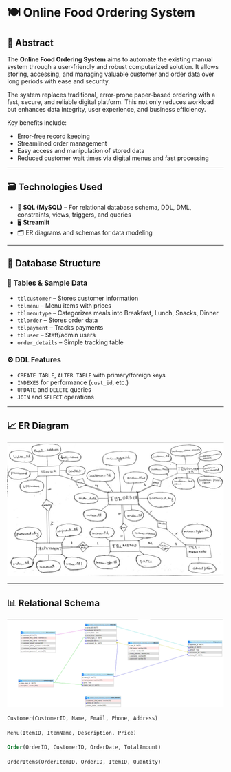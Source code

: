 # 🍽️ Online Food Ordering System

## 📌 Abstract

The **Online Food Ordering System** aims to automate the existing manual system through a user-friendly and robust computerized solution. It allows storing, accessing, and managing valuable customer and order data over long periods with ease and security.

The system replaces traditional, error-prone paper-based ordering with a fast, secure, and reliable digital platform. This not only reduces workload but enhances data integrity, user experience, and business efficiency.

Key benefits include:
- Error-free record keeping
- Streamlined order management
- Easy access and manipulation of stored data
- Reduced customer wait times via digital menus and fast processing

---

## 🗃️ Technologies Used

- 📄 **SQL (MySQL)** – For relational database schema, DDL, DML, constraints, views, triggers, and queries
- 🖥️ **Streamlit** 
- 🗂️ ER diagrams and schemas for data modeling

---

## 🔧 Database Structure

### 🧩 Tables & Sample Data
- `tblcustomer` – Stores customer information  
- `tblmenu` – Menu items with prices  
- `tblmenutype` – Categorizes meals into Breakfast, Lunch, Snacks, Dinner  
- `tblorder` – Stores order data  
- `tblpayment` – Tracks payments  
- `tbluser` – Staff/admin users  
- `order_details` – Simple tracking table

### ⚙️ DDL Features
- `CREATE TABLE`, `ALTER TABLE` with primary/foreign keys
- `INDEXES` for performance (`cust_id`, etc.)
- `UPDATE` and `DELETE` queries
- `JOIN` and `SELECT` operations

---

## 📈 ER Diagram

![ER Diagram](ER_diagram.png)

---

## 📊 Relational Schema
![Relational Schema](relational_diagram.png)

```sql
Customer(CustomerID, Name, Email, Phone, Address)

Menu(ItemID, ItemName, Description, Price)

Order(OrderID, CustomerID, OrderDate, TotalAmount)

OrderItems(OrderItemID, OrderID, ItemID, Quantity)
